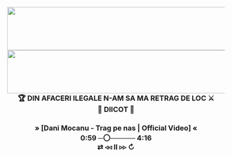 <p align="center">
  <img align="left" width="1024" height="100" src="https://img.shields.io/badge/torchbyte.com-_best_hosting_services-orange">
</p>

<h1 align="center">
  <img align="left" width="1024" height="100" src="https://img.shields.io/badge/torchbyte.com-_best_hosting_services-orange">
</h1>
<br>
<h3 align="center">
  🏆 DIN AFACERI ILEGALE N-AM SA MA RETRAG DE LOC ⚔️<br>
                    🔞 DIICOT 🚫
</h3>
<h3 align="center">
      » [Dani Mocanu - Trag pe nas | Official Video] «<br>
 0:59 ─〇───── 4:16<br>
     ⇄   ◃◃   ⅠⅠ   ▹▹   ↻
</h3>
